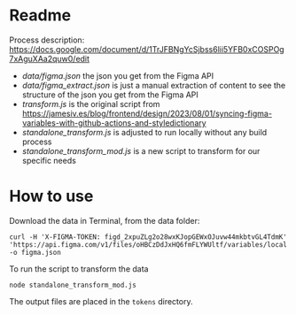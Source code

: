# Readme

Process description:
https://docs.google.com/document/d/1TrJFBNgYcSjbss6lii5YFB0xCOSPOg7xAguXAa2quw0/edit


- *data/figma.json* the json you get from the Figma API
- *data/figma_extract.json* is just a manual extraction of content to see the structure of the json you get from the Figma API
- *transform.js* is the original script from https://jamesiv.es/blog/frontend/design/2023/08/01/syncing-figma-variables-with-github-actions-and-styledictionary
- *standalone_transform.js* is adjusted to run locally without any build process
- *standalone_transform_mod.js* is a new script to transform for our specific needs

# How to use

Download the data in Terminal, from the data folder:
```
curl -H 'X-FIGMA-TOKEN: figd_2xpuZLg2o28wxKJopGEWxOJuvw44mkbtvGL4TdmK' 'https://api.figma.com/v1/files/oHBCzDdJxHQ6fmFLYWUltf/variables/local' -o figma.json
```

To run the script to transform the data
```
node standalone_transform_mod.js
```

The output files are placed in the `tokens` directory.